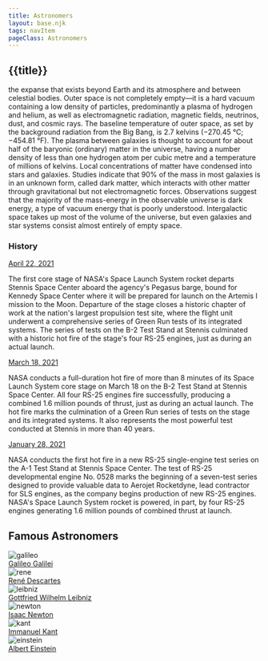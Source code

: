 ```yaml
---
title: Astronomers
layout: base.njk
tags: navItem
pageClass: Astronomers
---
```


## {{title}}
the expanse that exists beyond Earth and its atmosphere and between celestial bodies. Outer space is not completely empty—it is a hard vacuum containing a low density of particles, predominantly a plasma of hydrogen and helium, as well as electromagnetic radiation, magnetic fields, neutrinos, dust, and cosmic rays. The baseline temperature of outer space, as set by the background radiation from the Big Bang, is 2.7 kelvins (−270.45 °C; −454.81 °F). The plasma between galaxies is thought to account for about half of the baryonic (ordinary) matter in the universe, having a number density of less than one hydrogen atom per cubic metre and a temperature of millions of kelvins. Local concentrations of matter have condensed into stars and galaxies. Studies indicate that 90% of the mass in most galaxies is in an unknown form, called dark matter, which interacts with other matter through gravitational but not electromagnetic forces. Observations suggest that the majority of the mass-energy in the observable universe is dark energy, a type of vacuum energy that is poorly understood. Intergalactic space takes up most of the volume of the universe, but even galaxies and star systems consist almost entirely of empty space.

<section class="History container">
        <div class="rect-bg"></div>
        <div class="title">
            <h3>History</h3>
        </div>

<div class="grid-wrapper">
            <div class="grid-box">
                <div class="hover">
                    <a href="#" class="highlight">April 22, 2021 <i class="fa fa-arrow-right"></i></a>
                </div>
                <p>The first core stage of NASA's Space Launch System rocket departs Stennis Space Center aboard the agency's Pegasus barge, bound for Kennedy Space Center where it will be prepared for launch on the Artemis I mission to the Moon. Departure of the stage closes a historic chapter of work at the nation's largest propulsion test site, where the flight unit underwent a comprehensive series of Green Run tests of its integrated systems. The series of tests on the B-2 Test Stand at Stennis culminated with a historic hot fire of the stage's four RS-25 engines, just as during an actual launch.</p>
            </div>

<div class="grid-box">
                <div class="hover">
                    <a href="#" class="highlight">March 18, 2021 <i class="fa fa-arrow-right"></i></a>
                </div>
                <p>NASA conducts a full-duration hot fire of more than 8 minutes of its Space Launch System core stage on March 18 on the B-2 Test Stand at Stennis Space Center. All four RS-25 engines fire successfully, producing a combined 1.6 million pounds of thrust, just as during an actual launch. The hot fire marks the culmination of a Green Run series of tests on the stage and its integrated systems. It also represents the most powerful test conducted at Stennis in more than 40 years.</p>
     </div>

<div class="grid-box">
                <div class="hover">
                    <a href="#" class="highlight">January 28, 2021 <i class="fa fa-arrow-right"></i></a>
                </div>
                <p>NASA conducts the first hot fire in a new RS-25 single-engine test series on the A-1 Test Stand at Stennis Space Center. The test of RS-25 developmental engine No. 0528 marks the beginning of a seven-test series designed to provide valuable data to Aerojet Rocketdyne, lead contractor for SLS engines, as the company begins production of new RS-25 engines. NASA's Space Launch System rocket is powered, in part, by four RS-25 engines generating 1.6 million pounds of combined thrust at launch.</p>
     </div>

<section class="Astronomer container">
        <div class="title">
            <h2>Famous Astronomers</h2>
        </div>

<div class="grid-wrapper">
            <div class="grid-box">
                <img src="/images/Galileo.jpg" alt="galileo">
                <div class="hover">
                    <a href="#" class="highlight">Galileo Galilei</a>
                </div>
            </div>
<div class="grid-box">
                <img src="/images/ReneDescartes.png" alt="rene">
                <div class="hover">
                    <a href="#" class="highlight">René Descartes</a>
                </div>
            </div>
<div class="grid-box">
                <img src="/images/Gottfried_Wilhelm_Leibniz.jpg" alt="leibniz">
                <div class="hover">
                    <a href="#" class="highlight">Gottfried Wilhelm Leibniz</a>
                </div>
            </div>
<div class="grid-box">
                <img src="/images/isaac-newton-g47c280021_1280.png" alt="newton">
                <div class="hover">
                    <a href="#" class="highlight">Isaac Newton</a>
                </div>
            </div>
<div class="grid-box">
                <img src="/images/EmanuilKant.jpg" alt="kant">
                <div class="hover">
                    <a href="#" class="highlight">Immanuel Kant</a>
                </div>
            </div>
<div class="grid-box">
                <img src="/images/Einstein.jpg" alt="einstein">
                <div class="hover">
                    <a href="#" class="highlight">Albert Einstein</a>
                </div>
            </div>
